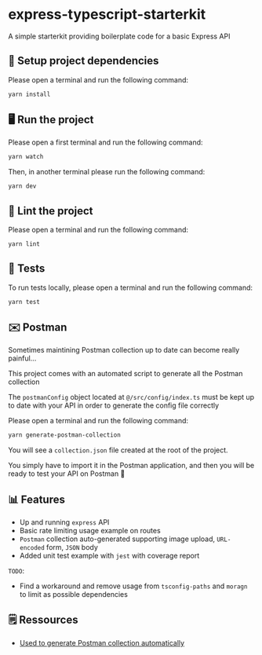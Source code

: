 # express-typescript-starterkit

A simple starterkit providing boilerplate code for a basic Express API

## 🧰 Setup project dependencies

Please open a terminal and run the following command:

```bash
yarn install
```

## 🖥 Run the project

Please open a first terminal and run the following command:

```bash
yarn watch
```

Then, in another terminal please run the following command:

```bash
yarn dev
```

## 🎨 Lint the project

Please open a terminal and run the following command:

```bash
yarn lint
```

## 🧪 Tests

To run tests locally, please open a terminal and run the following command:

```bash
yarn test
```

## ✉️ Postman

Sometimes maintining Postman collection up to date can become really painful...

This project comes with an automated script to generate all the Postman collection

The `postmanConfig` object located at `@/src/config/index.ts` must be kept up to date with your API in order to generate the config file correctly

Please open a terminal and run the following command:

```bash
yarn generate-postman-collection
```

You will see a `collection.json` file created at the root of the project.

You simply have to import it in the Postman application, and then you will be ready to test your API on Postman 🚀

## 📊 Features

- Up and running `express` API
- Basic rate limiting usage example on routes
- `Postman` collection auto-generated supporting image upload, `URL-encoded` form, `JSON` body
- Added unit test example with `jest` with coverage report

`TODO`:

- Find a workaround and remove usage from `tsconfig-paths` and `moragn` to limit as possible dependencies

## 🗒 Ressources

- [Used to generate Postman collection automatically](https://siddharth-lakhara.medium.com/generate-postman-collections-using-node-js-68fcf425d823)

